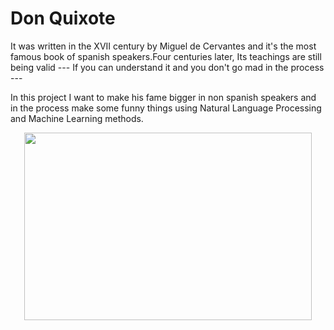 # Don Quixote

It was written in the XVII century by Miguel de Cervantes and it's the most famous book of spanish speakers.Four centuries later,  Its teachings are still being valid --- If you can understand it and you don't go mad in the process ---

In this project I want to make his fame bigger in non spanish speakers and in the process make some funny things using Natural Language Processing and Machine Learning methods.


<p align="center">
  <img width="460" height="300" src="https://media.wsimag.com/attachments/c2a0ef37123a1bedd95b8f8ba5977305d6e64456/store/fill/690/518/4cd0b748631dc0365126d9caa5498ed632175fbdebab27b6dbbd02825059/Don-Quijote-el-Caballero-de-la-Triste-Figura.jpg">
</p>


